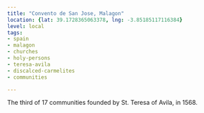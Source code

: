 ```yaml
---
title: "Convento de San Jose, Malagon"
location: {lat: 39.1728365063378, lng: -3.85185117116384}
level: local
tags:
- spain
- malagon
- churches
- holy-persons
- teresa-avila
- discalced-carmelites
- communities

---
```



The third of 17 communities founded by St. Teresa of Avila, in 1568.



